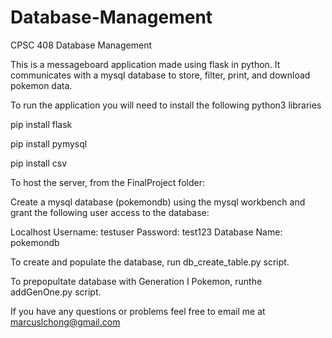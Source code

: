 # Database-Management
CPSC 408 Database Management

This is a messageboard application made using flask in python. It communicates with a mysql database to store, filter, print, and download pokemon data.

To run the application you will need to install the following python3 libraries

pip install flask

pip install pymysql

pip install csv

To host the server, from the FinalProject folder:

Create a mysql database (pokemondb) using the mysql workbench and grant the following user access to the database:

Localhost
Username: testuser
Password: test123
Database Name: pokemondb

To create and populate the database, run db_create_table.py script.

To prepopultate database with Generation I Pokemon, runthe addGenOne.py script.

If you have any questions or problems feel free to email me at marcuslchong@gmail.com
